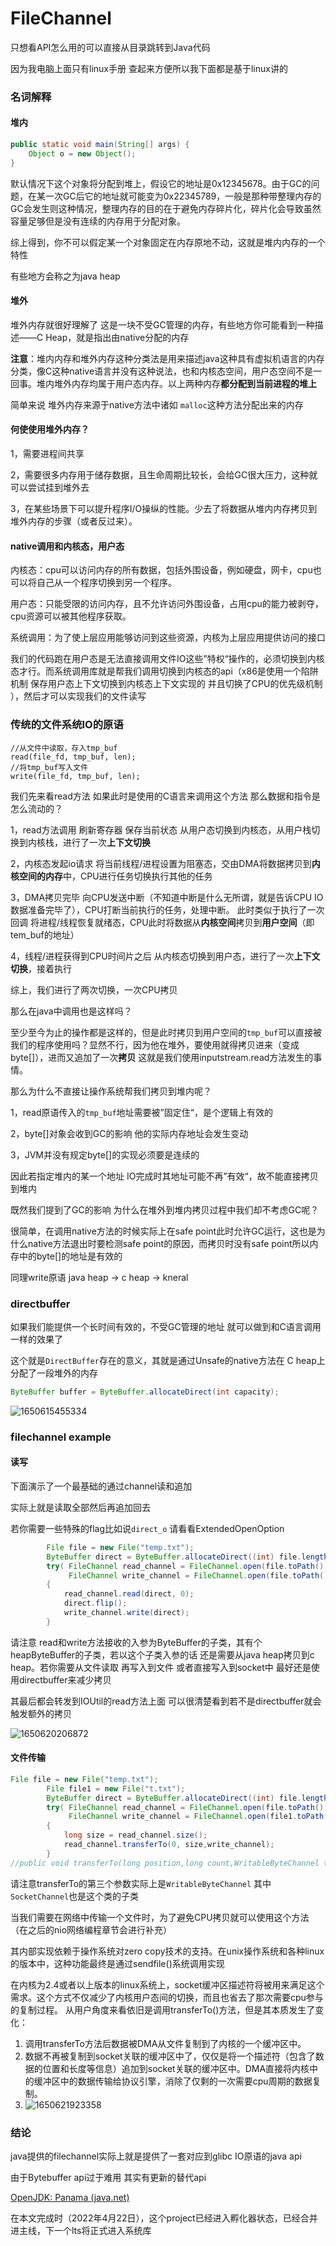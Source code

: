 # FileChannel

只想看API怎么用的可以直接从目录跳转到Java代码

因为我电脑上面只有linux手册 查起来方便所以我下面都是基于linux讲的

### 名词解释

#### 堆内

```java
public static void main(String[] args) {
    Object o = new Object();
}
```

默认情况下这个对象将分配到堆上，假设它的地址是0x12345678。由于GC的问题，在某一次GC后它的地址就可能变为0x22345789，一般是那种带整理内存的GC会发生则这种情况，整理内存的目的在于避免内存碎片化，碎片化会导致虽然容量足够但是没有连续的内存用于分配对象。

综上得到，你不可以假定某一个对象固定在内存原地不动，这就是堆内内存的一个特性

有些地方会称之为java heap

#### 堆外

堆外内存就很好理解了 这是一块不受GC管理的内存，有些地方你可能看到一种描述——C Heap，就是指出由native分配的内存

**注意**：堆内内存和堆外内存这种分类法是用来描述java这种具有虚拟机语言的内存分类，像C这种native语言并没有这种说法，也和内核态空间，用户态空间不是一回事。堆内堆外内存均属于用户态内存。以上两种内存**都分配到当前进程的堆上**

简单来说 堆外内存来源于native方法中诸如 `malloc`这种方法分配出来的内存

#### 何使使用堆外内存？

1，需要进程间共享

2，需要很多内存用于储存数据，且生命周期比较长，会给GC很大压力，这种就可以尝试挂到堆外去

3，在某些场景下可以提升程序I/O操纵的性能。少去了将数据从堆内内存拷贝到堆外内存的步骤（或者反过来）。

#### native调用和内核态，用户态

内核态：cpu可以访问内存的所有数据，包括外围设备，例如硬盘，网卡，cpu也可以将自己从一个程序切换到另一个程序。

用户态：只能受限的访问内存，且不允许访问外围设备，占用cpu的能力被剥夺，cpu资源可以被其他程序获取。

系统调用：为了使上层应用能够访问到这些资源，内核为上层应用提供访问的接口

我们的代码跑在用户态是无法直接调用文件IO这些”特权“操作的，必须切换到内核态才行。而系统调用库就是帮我们调用切换到内核态的api（x86是使用一个陷阱机制 保存用户态上下文切换到内核态上下文实现的 并且切换了CPU的优先级机制 ），然后才可以实现我们的文件读写

### 传统的文件系统IO的原语

```CQL
//从文件中读取，存入tmp_buf
read(file_fd, tmp_buf, len);
//将tmp_buf写入文件
write(file_fd, tmp_buf, len);
```

我们先来看read方法 如果此时是使用的C语言来调用这个方法 那么数据和指令是怎么流动的？

1，read方法调用 刷新寄存器 保存当前状态 从用户态切换到内核态，从用户栈切换到内核栈，进行了一次**上下文切换**

2，内核态发起io请求 将当前线程/进程设置为阻塞态，交由DMA将数据拷贝到**内核空间的内存**中，CPU进行任务切换执行其他的任务

3，DMA拷贝完毕 向CPU发送中断（不知道中断是什么无所谓，就是告诉CPU IO数据准备完毕了），CPU打断当前执行的任务，处理中断。 此时类似于执行了一次回调 将进程/线程恢复就绪态，CPU此时将数据从**内核空间**拷贝到**用户空间**（即tem_buf的地址）

4，线程/进程获得到CPU时间片之后 从内核态切换到用户态，进行了一次**上下文切换**，接着执行

综上，我们进行了两次切换，一次CPU拷贝

那么在java中调用也是这样吗？

至少至今为止的操作都是这样的，但是此时拷贝到用户空间的`tmp_buf`可以直接被我们的程序使用吗？显然不行，因为他在堆外，要使用就得拷贝进来（变成byte[]），进而又追加了一次**拷贝** 这就是我们使用inputstream.read方法发生的事情。

那么为什么不直接让操作系统帮我们拷贝到堆内呢？

1，read原语传入的`tmp_buf`地址需要被”固定住“，是个逻辑上有效的

2，byte[]对象会收到GC的影响 他的实际内存地址会发生变动

3，JVM并没有规定byte[]的实现必须要是连续的

因此若指定堆内的某一个地址 IO完成时其地址可能不再”有效“，故不能直接拷贝到堆内



既然我们提到了GC的影响 为什么在堆外到堆内拷贝过程中我们却不考虑GC呢？

很简单，在调用native方法的时候实际上在safe point此时允许GC运行，这也是为什么native方法退出时要检测safe point的原因，而拷贝时没有safe point所以内存中的byte[]的地址是有效的

同理write原语 java heap -> c heap -> kneral

### directbuffer

如果我们能提供一个长时间有效的，不受GC管理的地址 就可以做到和C语言调用一样的效果了

这个就是`DirectBuffer`存在的意义，其就是通过Unsafe的native方法在 C heap上分配了一段堆外的内存

```java
ByteBuffer buffer = ByteBuffer.allocateDirect(int capacity);
```

![1650615455334](assets/1650615455334.png)

### filechannel example

#### 读写

下面演示了一个最基础的通过channel读和追加

实际上就是读取全部然后再追加回去

若你需要一些特殊的flag比如说`direct_o` 请看看ExtendedOpenOption 

```java
        File file = new File("temp.txt");
        ByteBuffer direct = ByteBuffer.allocateDirect((int) file.length());
        try( FileChannel read_channel = FileChannel.open(file.toPath(), StandardOpenOption.READ);
             FileChannel write_channel = FileChannel.open(file.toPath(), StandardOpenOption.APPEND,StandardOpenOption.WRITE)) 
        {
            read_channel.read(direct, 0);
            direct.flip();
            write_channel.write(direct);
        }
```

请注意 read和write方法接收的入参为ByteBuffer的子类，其有个heapByteBuffer的子类，若以这个子类入参的话 还是需要从java heap拷贝到c heap。若你需要从文件读取 再写入到文件 或者直接写入到socket中 最好还是使用directbuffer来减少拷贝

其最后都会转发到IOUtil的read方法上面 可以很清楚看到若不是directbuffer就会触发额外的拷贝

![1650620206872](assets/1650620206872.png)

#### 文件传输

```java
File file = new File("temp.txt");
        File file1 = new File("t.txt");
        ByteBuffer direct = ByteBuffer.allocateDirect((int) file.length());
        try( FileChannel read_channel = FileChannel.open(file.toPath(), StandardOpenOption.READ);
             FileChannel write_channel = FileChannel.open(file1.toPath(), StandardOpenOption.APPEND,StandardOpenOption.WRITE))
        {
            long size = read_channel.size();
            read_channel.transferTo(0, size,write_channel);
        }
//public void transferTo(long position,long count,WritableByteChannel target);
```

请注意transferTo的第三个参数实际上是`WritableByteChannel` 其中`SocketChannel`也是这个类的子类

当我们需要在网络中传输一个文件时，为了避免CPU拷贝就可以使用这个方法（在之后的nio网络编程章节会进行补充）

其内部实现依赖于操作系统对zero copy技术的支持。在unix操作系统和各种linux的版本中，这种功能最终是通过sendfile()系统调用实现

在内核为2.4或者以上版本的linux系统上，socket缓冲区描述符将被用来满足这个需求。这个方式不仅减少了内核用户态间的切换，而且也省去了那次需要cpu参与的复制过程。 从用户角度来看依旧是调用transferTo()方法，但是其本质发生了变化：

1. 调用transferTo方法后数据被DMA从文件复制到了内核的一个缓冲区中。
2. 数据不再被复制到socket关联的缓冲区中了，仅仅是将一个描述符（包含了数据的位置和长度等信息）追加到socket关联的缓冲区中。DMA直接将内核中的缓冲区中的数据传输给协议引擎，消除了仅剩的一次需要cpu周期的数据复制。
3. ![1650621923358](assets/1650621923358.png)

### 结论

java提供的filechannel实际上就是提供了一套对应到glibc IO原语的java api

由于Bytebuffer api过于难用 其实有更新的替代api

[OpenJDK: Panama (java.net)](http://openjdk.java.net/projects/panama/)

在本文完成时（2022年4月22日），这个project已经进入孵化器状态，已经合并进主线，下一个lts将正式进入系统库